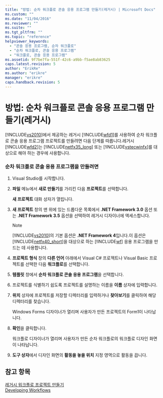```yaml
---
title: "방법: 순차 워크플로 콘솔 응용 프로그램 만들기(레거시) | Microsoft Docs"
ms.custom: ""
ms.date: "11/04/2016"
ms.reviewer: ""
ms.suite: ""
ms.tgt_pltfrm: ""
ms.topic: "reference"
helpviewer_keywords: 
  - "콘솔 응용 프로그램, 순차 워크플로"
  - "순차 워크플로, 콘솔 응용 프로그램"
  - "워크플로, 콘솔 응용 프로그램"
ms.assetid: 9f7be7fa-551f-42c6-a9bb-f5ae8ab83625
caps.latest.revision: 5
author: "ErikRe"
ms.author: "erikre"
manager: "erikre"
caps.handback.revision: 5
---
```

# 방법: 순차 워크플로 콘솔 응용 프로그램 만들기(레거시)
[!INCLUDE[vs2010](../modeling/includes/vs2010_md.md)]에서 제공하는 레거시 [!INCLUDE[wfd1](../workflow-designer/includes/wfd1_md.md)]를 사용하여 순차 워크플로 콘솔 응용 프로그램 프로젝트를 만들려면 다음 단계를 따릅니다.레거시 [!INCLUDE[wfd2](../workflow-designer/includes/wfd2_md.md)]는 [!INCLUDE[netfx35_long](../workflow-designer/includes/netfx35_long_md.md)] 또는 [!INCLUDE[vstecwinfx](../workflow-designer/includes/vstecwinfx_md.md)]를 대상으로 해야 하는 경우에 사용합니다.  
  
### 순차 워크플로 콘솔 응용 프로그램을 만들려면  
  
1.  Visual Studio를 시작합니다.  
  
2.  **파일** 메뉴에서 **새로 만들기**를 가리킨 다음 **프로젝트**를 선택합니다.  
  
     **새 프로젝트** 대화 상자가 열립니다.  
  
3.  **새 프로젝트** 창의 맨 위에 있는 드롭다운 목록에서 **.NET Framework 3.0** 옵션 또는 **.NET Framework 3.5** 옵션을 선택하여 레거시 디자이너에 액세스합니다.  
  
    > [!NOTE]
    >  [!INCLUDE[vs2010](../modeling/includes/vs2010_md.md)]의 기본 옵션은 **.NET Framework 4**입니다.이 옵션은 [!INCLUDE[netfx40_short](../workflow-designer/includes/netfx40_short_md.md)]을 대상으로 하는 [!INCLUDE[wf](../workflow-designer/includes/wf_md.md)] 응용 프로그램을 만드는 데 사용합니다.  
  
4.  **프로젝트 형식** 창의 **다른 언어** 아래에서 Visual C\# 프로젝트나 Visual Basic 프로젝트를 선택한 다음 **워크플로**를 선택합니다.  
  
5.  **템플릿** 창에서 **순차 워크플로 콘솔 응용 프로그램**을 선택합니다.  
  
6.  프로젝트를 식별하기 쉽도록 프로젝트를 설명하는 이름을 **이름** 상자에 입력합니다.  
  
7.  **위치** 상자에 프로젝트를 저장할 디렉터리를 입력하거나 **찾아보기**를 클릭하여 해당 디렉터리를 찾습니다.  
  
     Windows Forms 디자이너가 열리며 사용자가 만든 프로젝트의 Form1이 나타납니다.  
  
8.  **확인**을 클릭합니다.  
  
     워크플로 디자이너가 열리며 사용자가 만든 순차 워크플로의 워크플로 디자인 화면이 나타납니다.  
  
9. **도구 상자**에서 디자인 화면의 **활동을 놓을 위치** 지정 영역으로 활동을 끕니다.  
  
## 참고 항목  
 [레거시 워크플로 프로젝트 만들기](../workflow-designer/creating-legacy-workflow-projects.md)   
 [Developing Workflows](http://msdn.microsoft.com/ko-kr/557bcb1f-a7ab-49f6-8df7-2706b7001301)